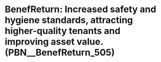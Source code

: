 # BenefReturn: __Increased safety and hygiene standards, attracting higher-quality tenants and improving asset value.__ (PBN__BenefReturn_505)

